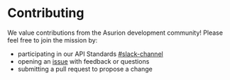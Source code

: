 # Contributing
We value contributions from the Asurion development community! Please feel free to join the mission by:
- participating in our API Standards [#slack-channel](nolink)
- opening an [issue](https://github.com/asurion-private/enterprise-api-standards/issues) with feedback or questions
- submitting a pull request to propose a change